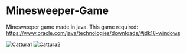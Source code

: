 # Minesweeper-Game
Minesweeper game made in java.
This game required: https://www.oracle.com/java/technologies/downloads/#jdk18-windows 

![Cattura1](https://user-images.githubusercontent.com/57963761/188160048-fa6c9300-ed7d-4fa8-b929-88204d786ff2.PNG)
![Cattura2](https://user-images.githubusercontent.com/57963761/188160057-1755c0a3-85b0-4dc9-bfb2-47560382b4fa.PNG)
